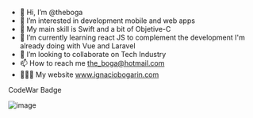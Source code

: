 - 👋 Hi, I’m @theboga
- 👀 I’m interested in development mobile and web apps 
-  My main skill is Swift and a bit of Objetive-C
- 🌱 I’m currently learning react JS to complement the development I'm already doing with Vue and Laravel
- 💞️ I’m looking to collaborate on Tech Industry
- 📫 How to reach me the_boga@hotmail.com
- 👨🏾‍💻 My website  www.ignaciobogarin.com

CodeWar Badge

![image](https://www.codewars.com/users/the_boga/badges/large)

<!---
theboga/theboga is a ✨ special ✨ repository because its `README.md` (this file) appears on your GitHub profile.
You can click the Preview link to take a look at your changes.
--->

